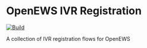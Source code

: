 # OpenEWS IVR Registration

[![Build](https://github.com/open-ews/open-ews-ivr-registration/actions/workflows/build.yml/badge.svg)](https://github.com/open-ews/open-ews-ivr-registration/actions/workflows/build.yml)

A collection of IVR registration flows for OpenEWS
